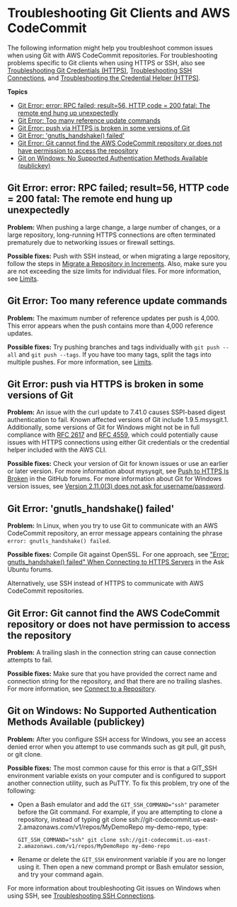 # Troubleshooting Git Clients and AWS CodeCommit<a name="troubleshooting-git"></a>

The following information might help you troubleshoot common issues when using Git with AWS CodeCommit repositories\. For troubleshooting problems specific to Git clients when using HTTPS or SSH, also see [Troubleshooting Git Credentials \(HTTPS\)](troubleshooting-gc.md), [Troubleshooting SSH Connections](troubleshooting-ssh.md), and [Troubleshooting the Credential Helper \(HTTPS\)](troubleshooting-ch.md)\.

**Topics**
+ [Git Error: error: RPC failed; result=56, HTTP code = 200 fatal: The remote end hung up unexpectedly](#troubleshooting-ge1)
+ [Git Error: Too many reference update commands](#troubleshooting-ge2)
+ [Git Error: push via HTTPS is broken in some versions of Git](#troubleshooting-ge3)
+ [Git Error: 'gnutls\_handshake\(\) failed'](#troubleshooting-ge4)
+ [Git Error: Git cannot find the AWS CodeCommit repository or does not have permission to access the repository](#troubleshooting-ge5)
+ [Git on Windows: No Supported Authentication Methods Available \(publickey\)](#troubleshooting-gw1)

## Git Error: error: RPC failed; result=56, HTTP code = 200 fatal: The remote end hung up unexpectedly<a name="troubleshooting-ge1"></a>

**Problem:** When pushing a large change, a large number of changes, or a large repository, long\-running HTTPS connections are often terminated prematurely due to networking issues or firewall settings\. 

**Possible fixes:** Push with SSH instead, or when migrating a large repository, follow the steps in [Migrate a Repository in Increments](how-to-push-large-repositories.md)\. Also, make sure you are not exceeding the size limits for individual files\. For more information, see [Limits](limits.md)\.

## Git Error: Too many reference update commands<a name="troubleshooting-ge2"></a>

**Problem:** The maximum number of reference updates per push is 4,000\. This error appears when the push contains more than 4,000 reference updates\. 

**Possible fixes:** Try pushing branches and tags individually with `git push --all` and `git push --tags`\. If you have too many tags, split the tags into multiple pushes\. For more information, see [Limits](limits.md)\.

## Git Error: push via HTTPS is broken in some versions of Git<a name="troubleshooting-ge3"></a>

**Problem:** An issue with the curl update to 7\.41\.0 causes SSPI\-based digest authentication to fail\. Known affected versions of Git include 1\.9\.5\.msysgit\.1\. Additionally, some versions of Git for Windows might not be in full compliance with [RFC 2617](https://tools.ietf.org/html/rfc2617#page-5) and [RFC 4559](https://tools.ietf.org/html/rfc4559#page-2), which could potentially cause issues with HTTPS connections using either Git credentials or the credential helper included with the AWS CLI\. 

**Possible fixes:** Check your version of Git for known issues or use an earlier or later version\. For more information about mysysgit, see [ Push to HTTPS Is Broken](https://github.com/msysgit/git/issues/332) in the GitHub forums\. For more information about Git for Windows version issues, see [Version 2\.11\.0\(3\) does not ask for username/password](https://github.com/git-for-windows/git/issues/1034)\.

## Git Error: 'gnutls\_handshake\(\) failed'<a name="troubleshooting-ge4"></a>

**Problem:** In Linux, when you try to use Git to communicate with an AWS CodeCommit repository, an error message appears containing the phrase `error: gnutls_handshake() failed`\.

**Possible fixes:** Compile Git against OpenSSL\. For one approach, see [ "Error: gnutls\_handshake\(\) failed" When Connecting to HTTPS Servers](http://askubuntu.com/questions/186847/error-gnutls-handshake-falied-when-connecting-to-https-servers) in the Ask Ubuntu forums\.

Alternatively, use SSH instead of HTTPS to communicate with AWS CodeCommit repositories\. 

## Git Error: Git cannot find the AWS CodeCommit repository or does not have permission to access the repository<a name="troubleshooting-ge5"></a>

**Problem:** A trailing slash in the connection string can cause connection attempts to fail\. 

**Possible fixes:** Make sure that you have provided the correct name and connection string for the repository, and that there are no trailing slashes\. For more information, see [Connect to a Repository](how-to-connect.md)\.

## Git on Windows: No Supported Authentication Methods Available \(publickey\)<a name="troubleshooting-gw1"></a>

**Problem:** After you configure SSH access for Windows, you see an access denied error when you attempt to use commands such as git pull, git push, or git clone\.

**Possible fixes:** The most common cause for this error is that a GIT\_SSH environment variable exists on your computer and is configured to support another connection utility, such as PuTTY\. To fix this problem, try one of the following:
+ Open a Bash emulator and add the `GIT_SSH_COMMAND="ssh"` parameter before the Git command\. For example, if you are attempting to clone a repository, instead of typing git clone ssh://git\-codecommit\.us\-east\-2\.amazonaws\.com/v1/repos/MyDemoRepo my\-demo\-repo, type: 

  ```
  GIT_SSH_COMMAND="ssh" git clone ssh://git-codecommit.us-east-2.amazonaws.com/v1/repos/MyDemoRepo my-demo-repo
  ```
+ Rename or delete the `GIT_SSH` environment variable if you are no longer using it\. Then open a new command prompt or Bash emulator session, and try your command again\.

For more information about troubleshooting Git issues on Windows when using SSH, see [Troubleshooting SSH Connections](troubleshooting-ssh.md)\.